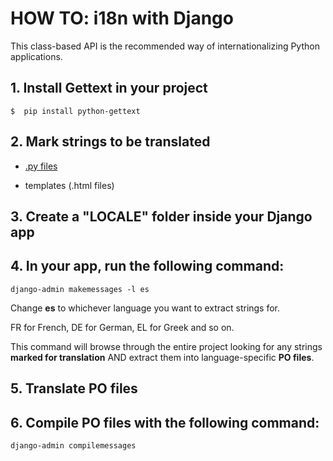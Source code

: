 # HOW TO: i18n with Django

This class-based API is the recommended way of internationalizing Python applications. 

## 1. Install Gettext in your project

```
$  pip install python-gettext
```
## 2. Mark strings to be translated

- [\.py files](/assets/python/gettext/README.md)
 
- templates (\.html files)

## 3. Create a "LOCALE" **folder** inside your Django **app**

## 4. In your **app**, run the following command: 
``` Console
django-admin makemessages -l es
```
Change **es** to whichever language you want to extract strings for.

FR for French, DE for German, EL for Greek and so on.

This command will browse through the entire project looking for any strings **marked for translation** AND extract them into language-specific **PO files**.

## 5. Translate PO files

## 6. Compile PO files with the following command:
``` Console
django-admin compilemessages
```